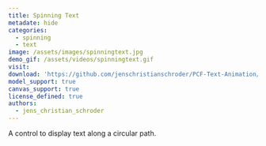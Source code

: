 ```yaml
---
title: Spinning Text
metadate: hide
categories:
  - spinning
  - text
image: /assets/images/spinningtext.jpg
demo_gif: /assets/videos/spinningtext.gif
visit: 
download: 'https://github.com/jenschristianschroder/PCF-Text-Animation/tree/master/SpinningTextControl/PCF-Spinning-Text'
model_support: true
canvas_support: true
license_defined: true
authors:
  - jens_christian_schroder
---
```


A control to display text along a circular path.
